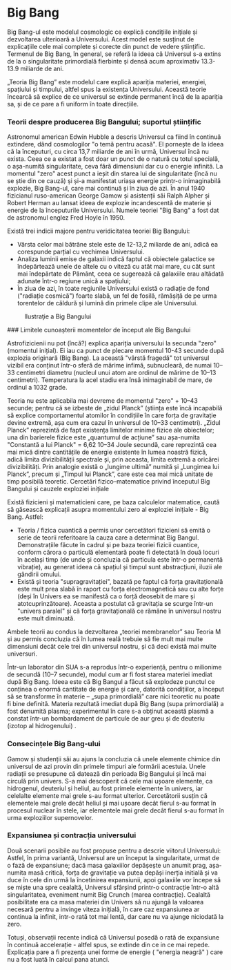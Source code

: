 # Big Bang

Big Bang-ul este modelul cosmologic ce explică condițiile inițiale și dezvoltarea ulterioară a Universului. Acest model este susținut de explicațiile cele mai complete și corecte din punct de vedere științific. Termenul de Big Bang, în general, se referă la ideea că Universul s-a extins de la o singularitate primordială fierbinte și densă acum aproximativ 13.3-13.9 miliarde de ani.

„Teoria Big Bang” este modelul care explică apariția materiei, energiei, spațiului și timpului, altfel spus la existența Universului. Această teorie încearcă să explice de ce universul se extinde permanent încă de la apariția sa, și de ce pare a fi uniform în toate direcțiile.

### Teorii despre producerea Big Bangului; suportul științific

Astronomul american Edwin Hubble a descris Universul ca fiind în continuă extindere, dând cosmologilor "o temă pentru acasă". El pornește de la ideea că la începuturi, cu circa 13,7 miliarde de ani în urmă, Universul încă nu exista. Ceea ce a existat a fost doar un punct de o natură cu totul specială, o așa-numită singularitate, ceva fără dimensiuni dar cu o energie infinită. La momentul "zero" acest punct a ieșit din starea lui de singularitate (încă nu se știe din ce cauză) și și-a manifestat uriașa energie printr-o inimaginabilă explozie, Big Bang-ul, care mai continuă și în ziua de azi. În anul 1940 fizicianul ruso-american George Gamow și asistenții săi Ralph Alpher și Robert Herman au lansat ideea de explozie incandescentă de materie și energie de la începuturile Universului. Numele teoriei "Big Bang" a fost dat de astronomul englez Fred Hoyle în 1950.

Există trei indicii majore pentru veridicitatea teoriei Big Bangului:

* Vârsta celor mai bătrâne stele este de 12-13,2  miliarde de ani, adică ea corespunde parțial cu vechimea Universului.
* Analiza luminii emise de galaxii indică faptul că obiectele galactice se îndepărtează unele de altele cu o viteză cu atât mai mare, cu cât sunt mai îndepărtate de Pământ, ceea ce sugerează că galaxiile erau altădată adunate într-o regiune unică a spațiului;
* În ziua de azi, în toate regiunile Universului există o radiație de fond ("radiație cosmică") foarte slabă, un fel de fosilă, rămășiță de pe urma torentelor de căldură și lumină din primele clipe ale Universului.

<figure class="right">
	<img src="/images/bb.png" alt="">
	<figcaption>Ilustraţie a Big Bangului</figcaption>
</figure>
### Limitele cunoașterii momentelor de început ale Big Bangului

Astrofizicienii nu pot (încă?) explica apariția universului la secunda "zero" (momentul inițial). Ei iau ca punct de plecare momentul 10-43 secunde după explozia originară (Big Bang). La această "vârstă fragedă" tot universul vizibil era conținut într-o sferă de mărime infimă, subnucleară, de numai 10–33 centimetri diametru (nucleul unui atom are ordinul de mărime de 10–13 centimetri). Temperatura la acel stadiu era însă inimaginabil de mare, de ordinul a 1032 grade.

Teoria nu este aplicabila mai devreme de momentul "zero" + 10–43 secunde; pentru că se izbeste de „zidul Planck” (știința este încă incapabilă să explice comportamentul atomilor în condițiile în care forța de gravitație devine extremă, așa cum era cazul în universul de 10–33 centimetri). „Zidul Planck” reprezintă de fapt existența limitelor minime fizice ale obiectelor; una din barierele fizice este „quantumul de acțiune” sau așa-numita "Constantă a lui Planck" = 6,62 10–34 Joule secundă, care reprezintă cea mai mică dintre cantitățile de energie existente în lumea noastră fizică, adică limita divizibilității spectrale și, prin aceasta, limita extremă a oricărei divizibilități. Prin analogie există o „lungime ultimă” numită și „Lungimea lui Planck”, precum și „Timpul lui Planck”, care este cea mai mică unitate de timp posibilă teoretic.
Cercetări fizico–matematice privind începutul Big Bangului și cauzele exploziei inițiale

Există fizicieni și matematicieni care, pe baza calculelor matematice, caută să găsească explicații asupra momentului zero al exploziei inițiale - Big Bang. Astfel:

* Teoria / fizica cuantică a permis unor cercetători fizicieni să emită o serie de teorii referitoare la cauza care a determinat Big Bangul. Demonstrațiile făcute în cadrul și pe baza teoriei fizicii cuantice, conform cărora o particulă elementară poate fi detectată în două locuri în același timp (de unde și concluzia că particula este într-o permanentă vibrație), au generat ideea că spațiul și timpul sunt abstracțiuni, iluzii ale gândirii omului.
* Există și teoria "supragravitației", bazată pe faptul că forța gravitațională este mult prea slabă în raport cu forța electromagnetică sau cu alte forțe (deși în Univers ea se manifestă ca o forță deosebit de mare și atotcuprinzătoare). Aceasta a postulat că gravitația se scurge într-un "univers paralel" și că forța gravitațională ce rămâne în universul nostru este mult diminuată.

Ambele teorii au condus la dezvoltarea „teoriei membranelor” sau Teoria M și au permis concluzia că în lumea reală trebuie să fie mult mai multe dimensiuni decât cele trei din universul nostru, și că deci există mai multe universuri.

Într-un laborator din SUA s-a reprodus într-o experiență, pentru o milionime de secundă (10–7 secunde), modul cum ar fi fost starea materiei imediat după Big Bang. Ideea este că Big Bangul a făcut să explodeze punctul ce conținea o enormă cantitate de energie și care, datorită condițiilor, a început să se transforme în materie – „supa primordială” care nici teoretic nu poate fi bine definită. Materia rezultată imediat după Big Bang (supa primordială) a fost denumită plasma; experimentul în care s-a obținut această plasmă a constat într-un bombardament de particule de aur greu și de deuteriu (izotop al hidrogenului) .

### Consecințele Big Bang-ului

Gamow și studenții săi au ajuns la concluzia că unele elemente chimice din universul de azi provin din primele timpuri ale formării acestuia. Unele radiații se presupune că datează din perioada Big Bangului și încă mai circulă prin univers. S-a mai descoperit că cele mai ușoare elemente, ca hidrogenul, deuteriul și heliul, au fost primele elemente în univers, iar celelalte elemente mai grele s-au format ulterior. Cercetătorii susțin că elementele mai grele decât heliul și mai ușoare decât fierul s-au format în procesul nuclear în stele, iar elementele mai grele decât fierul s-au format în urma exploziilor supernovelor.

### Expansiunea și contracția universului

Două scenarii posibile au fost propuse pentru a descrie viitorul Universului: Astfel, în prima variantă, Universul are un început la singularitate, urmat de o fază de expansiune; dacă masa galaxiilor depășește un anumit prag, așa-numita masă critică, forța de gravitație va putea depăși inerția initială și va duce în cele din urmă la încetinirea expansiunii, apoi galaxiile vor începe să se miște una spre cealaltă, Universul sfârșind printr-o contracție într-o altă singularitatea, eveniment numit Big Crunch (marea contracție). Cealaltă posibilitate era ca masa materiei din Univers să nu ajungă la valoarea necesară pentru a invinge viteza inițială, în care caz expansiunea ar continua la infinit, intr-o rată tot mai lentă, dar care nu va ajunge niciodată la zero.

Totuși, observații recente indică că Universul posedă o rată de expansiune în continuă accelerație - altfel spus, se extinde din ce in ce mai repede. Explicația pare a fi prezența unei forme de energie ( "energia neagră" ) care nu a fost luată în calcul pana atunci.